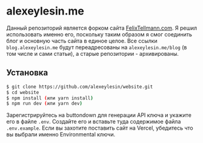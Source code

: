 # alexeylesin.me

Данный репозиторий является форком сайта [FelixTellmann.com](https://github.com/FelixTellmann/FelixTellmann.com). Я решил использовать именно его, поскольку таким образом я смог соединить блог и основную часть сайта в единое целое. Все ссылки `blog.alexeylesin.me` будут переадресованы на `alexeylesin.me/blog` (в том числе и сами статьи), а старые репозитории - архивированы.

## Установка

```bash
$ git clone https://github.com/alexeylesin/website.git
$ cd website
$ npm install (или yarn install)
$ npm run dev (или yarn dev)
```

Зарегистрируйтесь на buttondown для генерации API ключа и укажите его в файле `.env`. Создайте его и вставьте туда содержимое файла `.env.example`. Если вы захотите поставить сайт на Vercel, убедитесь что вы выбрали именно Environmental ключи.
